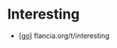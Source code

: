 # Interesting

- [[go]] flancia.org/t/interesting


[//begin]: # "Autogenerated link references for markdown compatibility"
[go]: go "Go"
[//end]: # "Autogenerated link references"